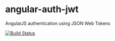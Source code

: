 angular-auth-jwt
================

AngularJS authentication using JSON Web Tokens

[![Build Status](https://travis-ci.org/danawhite/angular-auth-jwt.svg?branch=master)](https://travis-ci.org/danawhite/angular-auth-jwt)
